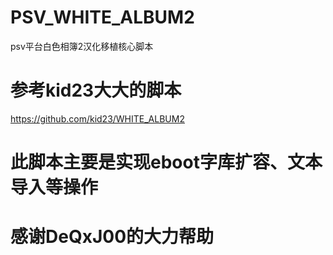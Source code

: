# PSV_WHITE_ALBUM2
psv平台白色相簿2汉化移植核心脚本
# 参考kid23大大的脚本  
https://github.com/kid23/WHITE_ALBUM2  
# 此脚本主要是实现eboot字库扩容、文本导入等操作
# 感谢DeQxJ00的大力帮助
